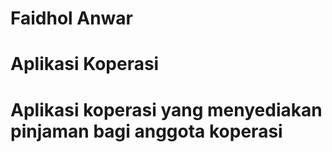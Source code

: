 # Faidhol Anwar
# Aplikasi Koperasi
# Aplikasi koperasi yang menyediakan pinjaman bagi anggota koperasi